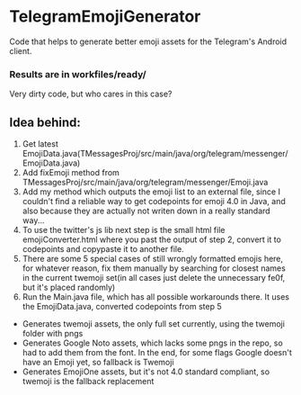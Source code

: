 # TelegramEmojiGenerator
Code that helps to generate better emoji assets for the Telegram's Android client.

### Results are in workfiles/ready/

Very dirty code, but who cares in this case?

## Idea behind:
1. Get latest EmojiData.java(TMessagesProj/src/main/java/org/telegram/messenger/EmojiData.java)
1. Add fixEmoji method from TMessagesProj/src/main/java/org/telegram/messenger/Emoji.java
1. Add my method which outputs the emoji list to an external file, since I couldn't find a reliable way to get codepoints for emoji 4.0 in Java, and also because they are actually not writen down in a really standard way... 
1. To use the twitter's js lib next step is the small html file emojiConverter.html where you past the output of step 2, convert it to codepoints and copypaste it to another file.
1. There are some 5 special cases of still wrongly formatted emojis here, for whatever reason, fix them manually by searching for closest names in the current twemoji set(in all cases just delete the unnecessary fe0f, but it's placed randomly)
1. Run the Main.java file, which has all possible workarounds there. It uses the EmojiData.java, converted codepoints from step 5 
  * Generates twemoji assets, the only full set currently, using the twemoji folder with pngs
  * Generates Google Noto assets, which lacks some pngs in the repo, so had to add them from the font. In the end, for some flags Google doesn't have an Emoji yet, so fallback is Twemoji
  * Generates EmojiOne assets, but it's not 4.0 standard compliant, so twemoji is the fallback replacement

